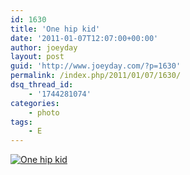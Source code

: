```yaml
---
id: 1630
title: 'One hip kid'
date: '2011-01-07T12:07:00+00:00'
author: joeyday
layout: post
guid: 'http://www.joeyday.com/?p=1630'
permalink: /index.php/2011/01/07/1630/
dsq_thread_id:
    - '1744281074'
categories:
    - photo
tags:
    - E
---
```


[![One hip kid](http://joeyday.com/wp-content/uploads/2011/01/5340919097_1a2fe6f94d_o-e1295415258375.jpg "One hip kid")](http://joeyday.com/wp-content/uploads/2011/01/5340919097_1a2fe6f94d_o-e1295415150481.jpg)